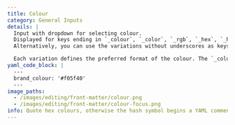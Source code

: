 ```yaml
---
title: Colour
category: General Inputs
details: |
  Input with dropdown for selecting colour.
  Displayed for keys ending in `_colour`, `_color`, `_rgb`, `_hex`, `_hsv` and `_hsl`.
  Alternatively, you can use the variations without underscores as keys (e.g. `rgb` or `colour`).

  Each variation defines the preferred format of the colour. The `_colour` and `_color` variations default to hex.
yaml_code_block: |
  ---
  brand_colour: '#f05f40'
  ---
image_paths:
  - /images/editing/front-matter/colour.png
  - /images/editing/front-matter/colour-focus.png
info: Quote hex colours, otherwise the hash symbol begins a YAML comment.
---
```

